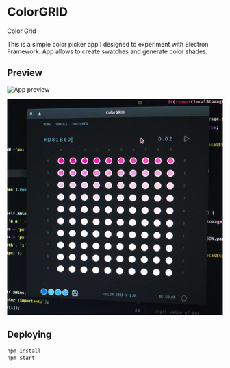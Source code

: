 # ColorGRID
Color Grid

This is a simple color picker app I designed to experiment with Electron Framework. App allows to create swatches and generate color shades. 

## Preview
![App preview](https://github.com/Mahesh-Ranaweera/ColorGRID/blob/master/preview/main_app_window_preview.jpg)

![App preview](https://github.com/Mahesh-Ranaweera/ColorGRID/blob/master/preview/main_app_preview.jpg)

## Deploying
```
npm install
npm start
```

